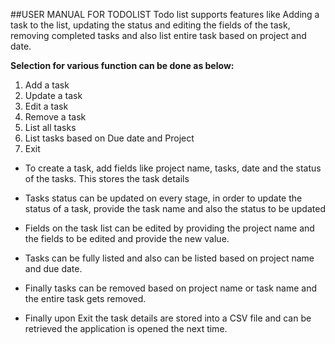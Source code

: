 ##USER MANUAL FOR TODOLIST
Todo list supports features like Adding a task to the list, updating the status and editing the fields of the task,  removing completed tasks and also list entire task based on project and date.

**Selection for various function can be done as below:**

1. Add a task 
1. Update a task 
1. Edit a task 
1. Remove a task
1. List all tasks 
1. List tasks based on Due date and Project 
1. Exit 

- To create a task, add fields like project name, tasks, date and the status of the tasks. This stores the task details
- Tasks status can be updated on every stage, in order to update the status of a task, provide the task name and also the status to be updated

- Fields on the task list can be edited by providing the project name and the fields to be edited and provide the  new value.

- Tasks can be fully listed and also can be listed based on project name and due date.
- Finally tasks can be removed based on project name or task name and the entire task gets removed.
- Finally upon Exit the task details are stored into a CSV file and can be retrieved the application is opened the next time.



